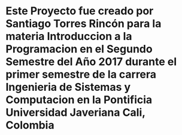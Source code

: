 # Este Proyecto fue creado por Santiago Torres Rincón para la materia Introduccion a la Programacion en el Segundo Semestre del Año 2017 durante el primer semestre de la carrera Ingenieria de Sistemas y Computacion en la Pontificia Universidad Javeriana Cali, Colombia
